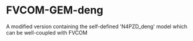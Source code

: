 # FVCOM-GEM-deng
A modified version containing the self-defined 'N4PZD_deng' model which can be well-coupled with FVCOM
